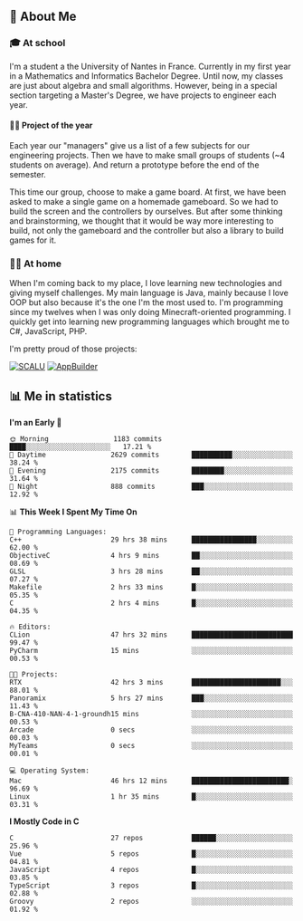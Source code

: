 ## 👀 About Me

### 🎓 At school

I'm a student a the University of Nantes in France. Currently in my first year in a Mathematics and Informatics Bachelor Degree. Until now, my classes are just about algebra and small algorithms. However, being in a special section targeting a Master's Degree, we have projects to engineer each year. 

#### 🔧🔬 Project of the year

Each year our "managers" give us a list of a few subjects for our engineering projects. Then we have to make small groups of students (~4 students on average). And return a prototype before the end of the semester.

This time our group, choose to make a game board. At first, we have been asked to make a single game on a homemade gameboard. So we had to build the screen and the controllers by ourselves. 
But after some thinking and brainstorming, we thought that it would be way more interesting to build, not only the gameboard and the controller but also a library to build games for it.

### 👨‍💻 At home

When I'm coming back to my place, I love learning new technologies and giving myself challenges. My main language is Java, mainly because I love OOP but also because it's the one I'm the most used to. I'm programming since my twelves when I was only doing Minecraft-oriented programming.  I quickly get into learning new programming languages which brought me to C#, JavaScript, PHP. 

I'm pretty proud of those projects:

[![SCALU](https://github-readme-stats.vercel.app/api/pin?username=renardfute&repo=SCALU)](https://github.com/renardfute/scalu)
[![AppBuilder](https://github-readme-stats.vercel.app/api/pin?username=pulsedev2&repo=AppBuilder)](https://github.com/pulsedev2/AppBuilder)

## 📊 Me in statistics
<!--START_SECTION:waka-->
**I'm an Early 🐤** 

```text
🌞 Morning                1183 commits        ████░░░░░░░░░░░░░░░░░░░░░   17.21 % 
🌆 Daytime                2629 commits        ██████████░░░░░░░░░░░░░░░   38.24 % 
🌃 Evening                2175 commits        ████████░░░░░░░░░░░░░░░░░   31.64 % 
🌙 Night                  888 commits         ███░░░░░░░░░░░░░░░░░░░░░░   12.92 % 
```


📊 **This Week I Spent My Time On** 

```text
💬 Programming Languages: 
C++                      29 hrs 38 mins      ████████████████░░░░░░░░░   62.00 % 
ObjectiveC               4 hrs 9 mins        ██░░░░░░░░░░░░░░░░░░░░░░░   08.69 % 
GLSL                     3 hrs 28 mins       ██░░░░░░░░░░░░░░░░░░░░░░░   07.27 % 
Makefile                 2 hrs 33 mins       █░░░░░░░░░░░░░░░░░░░░░░░░   05.35 % 
C                        2 hrs 4 mins        █░░░░░░░░░░░░░░░░░░░░░░░░   04.35 % 

🔥 Editors: 
CLion                    47 hrs 32 mins      █████████████████████████   99.47 % 
PyCharm                  15 mins             ░░░░░░░░░░░░░░░░░░░░░░░░░   00.53 % 

🐱‍💻 Projects: 
RTX                      42 hrs 3 mins       ██████████████████████░░░   88.01 % 
Panoramix                5 hrs 27 mins       ███░░░░░░░░░░░░░░░░░░░░░░   11.43 % 
B-CNA-410-NAN-4-1-groundh15 mins             ░░░░░░░░░░░░░░░░░░░░░░░░░   00.53 % 
Arcade                   0 secs              ░░░░░░░░░░░░░░░░░░░░░░░░░   00.03 % 
MyTeams                  0 secs              ░░░░░░░░░░░░░░░░░░░░░░░░░   00.01 % 

💻 Operating System: 
Mac                      46 hrs 12 mins      ████████████████████████░   96.69 % 
Linux                    1 hr 35 mins        █░░░░░░░░░░░░░░░░░░░░░░░░   03.31 % 
```

**I Mostly Code in C** 

```text
C                        27 repos            ██████░░░░░░░░░░░░░░░░░░░   25.96 % 
Vue                      5 repos             █░░░░░░░░░░░░░░░░░░░░░░░░   04.81 % 
JavaScript               4 repos             █░░░░░░░░░░░░░░░░░░░░░░░░   03.85 % 
TypeScript               3 repos             █░░░░░░░░░░░░░░░░░░░░░░░░   02.88 % 
Groovy                   2 repos             ░░░░░░░░░░░░░░░░░░░░░░░░░   01.92 % 
```




<!--END_SECTION:waka-->
